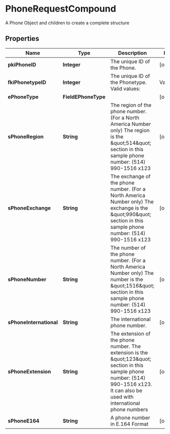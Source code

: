 

# PhoneRequestCompound

A Phone Object and children to create a complete structure

## Properties

| Name | Type | Description | Notes |
|------------ | ------------- | ------------- | -------------|
|**pkiPhoneID** | **Integer** | The unique ID of the Phone. |  [optional] |
|**fkiPhonetypeID** | **Integer** | The unique ID of the Phonetype.  Valid values:  |Value|Description| |-|-| |1|Office| |2|Home| |3|Mobile| |4|Fax| |5|Pager| |6|Toll Free| |  |
|**ePhoneType** | **FieldEPhoneType** |  |  [optional] |
|**sPhoneRegion** | **String** | The region of the phone number. (For a North America Number only)  The region is the \&quot;514\&quot; section in this sample phone number: (514) 990-1516 x123 |  [optional] |
|**sPhoneExchange** | **String** | The exchange of the phone number. (For a North America Number only)  The exchange is the \&quot;990\&quot; section in this sample phone number: (514) 990-1516 x123 |  [optional] |
|**sPhoneNumber** | **String** | The number of the phone number. (For a North America Number only)  The number is the \&quot;1516\&quot; section in this sample phone number: (514) 990-1516 x123 |  [optional] |
|**sPhoneInternational** | **String** | The international phone number. |  [optional] |
|**sPhoneExtension** | **String** | The extension of the phone number.  The extension is the \&quot;123\&quot; section in this sample phone number: (514) 990-1516 x123.  It can also be used with international phone numbers |  [optional] |
|**sPhoneE164** | **String** | A phone number in E.164 Format |  [optional] |



